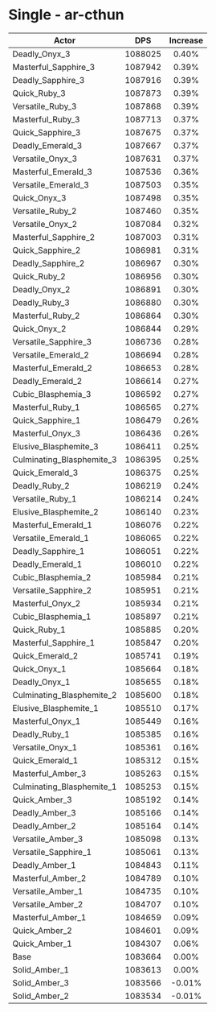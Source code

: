 # Single - ar-cthun
| Actor | DPS | Increase |
|---|:---:|:---:|
|Deadly_Onyx_3|1088025|0.40%|
|Masterful_Sapphire_3|1087942|0.39%|
|Deadly_Sapphire_3|1087916|0.39%|
|Quick_Ruby_3|1087873|0.39%|
|Versatile_Ruby_3|1087868|0.39%|
|Masterful_Ruby_3|1087713|0.37%|
|Quick_Sapphire_3|1087675|0.37%|
|Deadly_Emerald_3|1087667|0.37%|
|Versatile_Onyx_3|1087631|0.37%|
|Masterful_Emerald_3|1087536|0.36%|
|Versatile_Emerald_3|1087503|0.35%|
|Quick_Onyx_3|1087498|0.35%|
|Versatile_Ruby_2|1087460|0.35%|
|Versatile_Onyx_2|1087084|0.32%|
|Masterful_Sapphire_2|1087003|0.31%|
|Quick_Sapphire_2|1086981|0.31%|
|Deadly_Sapphire_2|1086967|0.30%|
|Quick_Ruby_2|1086956|0.30%|
|Deadly_Onyx_2|1086891|0.30%|
|Deadly_Ruby_3|1086880|0.30%|
|Masterful_Ruby_2|1086864|0.30%|
|Quick_Onyx_2|1086844|0.29%|
|Versatile_Sapphire_3|1086736|0.28%|
|Versatile_Emerald_2|1086694|0.28%|
|Masterful_Emerald_2|1086653|0.28%|
|Deadly_Emerald_2|1086614|0.27%|
|Cubic_Blasphemia_3|1086592|0.27%|
|Masterful_Ruby_1|1086565|0.27%|
|Quick_Sapphire_1|1086479|0.26%|
|Masterful_Onyx_3|1086436|0.26%|
|Elusive_Blasphemite_3|1086411|0.25%|
|Culminating_Blasphemite_3|1086395|0.25%|
|Quick_Emerald_3|1086375|0.25%|
|Deadly_Ruby_2|1086219|0.24%|
|Versatile_Ruby_1|1086214|0.24%|
|Elusive_Blasphemite_2|1086140|0.23%|
|Masterful_Emerald_1|1086076|0.22%|
|Versatile_Emerald_1|1086065|0.22%|
|Deadly_Sapphire_1|1086051|0.22%|
|Deadly_Emerald_1|1086010|0.22%|
|Cubic_Blasphemia_2|1085984|0.21%|
|Versatile_Sapphire_2|1085951|0.21%|
|Masterful_Onyx_2|1085934|0.21%|
|Cubic_Blasphemia_1|1085897|0.21%|
|Quick_Ruby_1|1085885|0.20%|
|Masterful_Sapphire_1|1085847|0.20%|
|Quick_Emerald_2|1085741|0.19%|
|Quick_Onyx_1|1085664|0.18%|
|Deadly_Onyx_1|1085655|0.18%|
|Culminating_Blasphemite_2|1085600|0.18%|
|Elusive_Blasphemite_1|1085510|0.17%|
|Masterful_Onyx_1|1085449|0.16%|
|Deadly_Ruby_1|1085385|0.16%|
|Versatile_Onyx_1|1085361|0.16%|
|Quick_Emerald_1|1085312|0.15%|
|Masterful_Amber_3|1085263|0.15%|
|Culminating_Blasphemite_1|1085253|0.15%|
|Quick_Amber_3|1085192|0.14%|
|Deadly_Amber_3|1085166|0.14%|
|Deadly_Amber_2|1085164|0.14%|
|Versatile_Amber_3|1085098|0.13%|
|Versatile_Sapphire_1|1085061|0.13%|
|Deadly_Amber_1|1084843|0.11%|
|Masterful_Amber_2|1084789|0.10%|
|Versatile_Amber_1|1084735|0.10%|
|Versatile_Amber_2|1084707|0.10%|
|Masterful_Amber_1|1084659|0.09%|
|Quick_Amber_2|1084601|0.09%|
|Quick_Amber_1|1084307|0.06%|
|Base|1083664|0.00%|
|Solid_Amber_1|1083613|0.00%|
|Solid_Amber_3|1083566|-0.01%|
|Solid_Amber_2|1083534|-0.01%|
